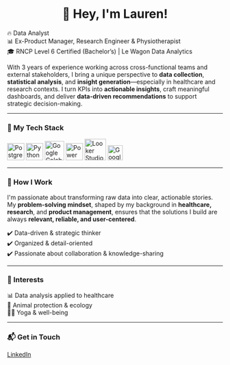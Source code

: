 <h1 align="center">👋 Hey, I'm Lauren!</h1>

🔥 Data Analyst  
📊 Ex-Product Manager, Research Engineer & Physiotherapist  
🎓 RNCP Level 6 Certified (Bachelor’s) | Le Wagon Data Analytics  

With 3 years of experience working across cross-functional teams and external stakeholders, I bring a unique perspective to **data collection**, **statistical analysis**, and **insight generation**—especially in healthcare and research contexts. I turn KPIs into **actionable insights**, craft meaningful dashboards, and deliver **data-driven recommendations** to support strategic decision-making.  

---

### 🚀 My Tech Stack  

<p align="left">
  <img src="https://cdn.jsdelivr.net/gh/devicons/devicon/icons/postgresql/postgresql-original.svg" alt="PostgreSQL" width="40"/>
  <img src="https://cdn.jsdelivr.net/gh/devicons/devicon/icons/python/python-original.svg" alt="Python" width="40"/>
  <img src="https://upload.wikimedia.org/wikipedia/commons/d/d0/Google_Colaboratory_SVG_Logo.svg" alt="Google Colab" width="45"/>
  <img src="https://upload.wikimedia.org/wikipedia/commons/c/cf/New_Power_BI_Logo.svg" alt="Power BI" width="40"/>
  <img src="https://www.dmit.co.th/wp-content/uploads/2022/10/Looker-Studio-Logo-1024x1024.png" alt="Looker Studio" width="50"/>
  <img src="https://cdn-icons-png.flaticon.com/512/2965/2965327.png" alt="Google Sheets" width="35"/>


</p>

---

### 🎯 How I Work  

I'm passionate about transforming raw data into clear, actionable stories. My **problem-solving mindset**, shaped by my background in **healthcare, research**, and **product management**, ensures that the solutions I build are always **relevant, reliable, and user-centered**.

✔️ Data-driven & strategic thinker  
✔️ Organized & detail-oriented  
✔️ Passionate about collaboration & knowledge-sharing  

---

### 🌱 Interests  

📊 Data analysis applied to healthcare  
🐾 Animal protection & ecology  
🧘‍♀️ Yoga & well-being  

---

### 📬 Get in Touch  

[LinkedIn](https://www.linkedin.com/in/lauren-g-4b7371122/)  
